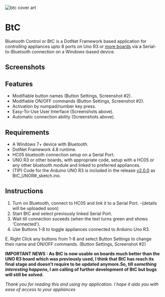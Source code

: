 ![btc cover art](https://github.com/SANeX15/BtC/assets/83059735/f125b041-0357-4875-bfe2-1469db33a85d)

# BtC

Bluetooth Control or BtC is a DotNet Framework based application for controlling appliances upto 8 ports on Uno R3 or [more boards](https://github.com/SANeX15/BtC/releases/tag/2.0.0) via a Serial-to-Bluetooth connection on a Windows-based device.

## Screenshots

## Features
 - Modifiable button names (Button Settings, Screenshot #2).
 - Modifiable ON/OFF commands (Button Settings, Screenshot #2).
 - Activation by numpad/number key press.
 - Easy-To-Use User Interface (Screenshots above).
 - Automatic connection ability (Screenshots above).

## Requirements
 - A Windows 7+ device with Bluetooth.
 - DotNet Framework 4.8 runtime.
 - HC05 bluetooth connection setup on a Serial Port.
 - UNO R3 or other boards, with appropriate code, setup with a HC05 or any other bluetooth module and linked to preferred appliances.
 - (TIP) Code for the Arduino UNO R3 is included in the release [v2.0.0](https://github.com/SANeX15/BtC/releases/tag/2.0.0) as BtC_UNOR#_sketch.ino.

## Instructions
 1. Turn on Bluetooth, connect to HC05 and link it to a Serial Port. -(details will be uploaded soon)
 2. Start BtC and select previously linked Serial Port.
 3. Wait till connection suceeds (when the text turns green and shows 'Connected').
 4. Use Buttons 1-8 to toggle appliances connected to Arduino Uno R3.

 E. Right Click any buttons from 1-8 and select Button Settings to change their name and ON/OFF commands. (Button Settings, Screenshot #2)


**IMPORTANT NEWS : As BtC is now usable on boards much better than the UNO R3 board which was previously used, I think that BtC has reach its final stage and doesn't require to be updated anymore.So, till _something interesting happens_, I am calling of further development of BtC but bugs will still be solved.**

*Thank you for reading this and using my application. I hope it aids you with ease of access to your appliances*
